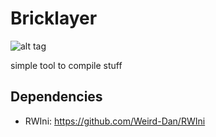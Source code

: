 # Bricklayer

![alt tag](https://raw.githubusercontent.com/Weird-Dan/Bricklayer/master/bricklayer-icon.ico)

simple tool to compile stuff


## Dependencies
*  RWIni: https://github.com/Weird-Dan/RWIni
